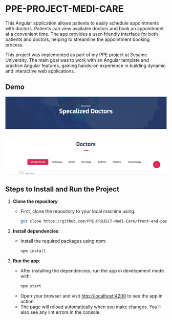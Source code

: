 # PPE-PROJECT-MEDI-CARE

This Angular application allows patients to easily schedule appointments with doctors. Patients can view available doctors and book an appointment at a convenient time. The app provides a user-friendly interface for both patients and doctors, helping to streamline the appointment booking process.

This project was implemented as part of my PPE project at Sesame University. The main goal was to work with an Angular template and practice Angular features, gaining hands-on experience in building dynamic and interactive web applications.

## Demo

![PPE project medi-care Screenshot](screenshots/5.png)

## Steps to Install and Run the Project

1. **Clone the repository**:
   - First, clone the repository to your local machine using:
     ```bash
     git clone https://github.com/PPE-PROJECT-Medi-Care/front-end-ppe-project.git
     ```

2. **Install dependencies**:
   - Install the required packages using npm:
     ```bash
     npm install
     ```

3. **Run the app**:
   - After installing the dependencies, run the app in development mode with:
     ```bash
     npm start
     ```
   - Open your browser and visit [http://localhost:4200](http://localhost:4200) to see the app in action.
   - The page will reload automatically when you make changes. You’ll also see any lint errors in the console.
